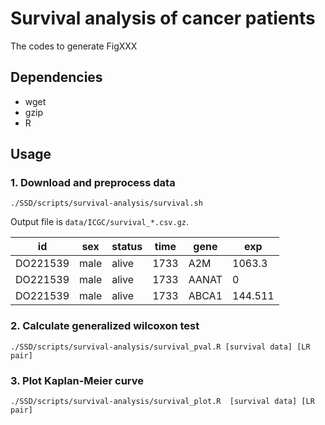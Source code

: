 # Survival analysis of cancer patients

The codes to generate FigXXX

## Dependencies

- wget
- gzip
- R

## Usage

### 1. Download and preprocess data

```
./SSD/scripts/survival-analysis/survival.sh
```
Output file is `data/ICGC/survival_*.csv.gz`.

| id       | sex  | status | time | gene  | exp     |
| -------- | ---- | ------ | ---- | ----- | ------- |
| DO221539 | male | alive  | 1733 | A2M   | 1063.3  |
| DO221539 | male | alive  | 1733 | AANAT | 0       |
| DO221539 | male | alive  | 1733 | ABCA1 | 144.511 |

### 2. Calculate generalized wilcoxon test

```
./SSD/scripts/survival-analysis/survival_pval.R [survival data] [LR pair]
```

### 3. Plot Kaplan-Meier curve

```
./SSD/scripts/survival-analysis/survival_plot.R  [survival data] [LR pair]
```
